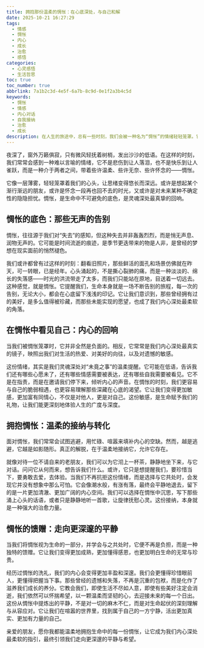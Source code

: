 ```yaml
---
title: 拥抱那份温柔的惆怅：在心底深处，与自己和解
date: 2025-10-21 16:27:29
tags:
  - 情感
  - 惆怅
  - 内心
  - 成长
  - 治愈
  - 感悟
categories:
  - 心灵感悟
  - 生活哲思
toc: true
toc_number: true
abbrlink: 7a1b2c3d-4e5f-6a7b-8c9d-0e1f2a3b4c5d
keywords:
  - 惆怅
  - 情感
  - 内心对话
  - 自我接纳
  - 治愈
  - 成长
description: 在人生的旅途中，总有一些时刻，我们会被一种名为“惆怅”的情绪轻轻笼罩。它不是深沉的悲伤，也不是激烈的痛苦，而是一种淡淡的、挥之不去的、带着些许温柔的失落。这篇文章将带你走进这份复杂而细腻的情感，探索它从何而来，又如何成为我们内心深处最真挚的回响。让我们学会温柔地拥抱它，在惆怅中看见更真实的自己，最终找到与内心和解的力量，走向更深邃的平静与希望。
---
```


夜深了，窗外万籁俱寂，只有微风轻抚着树梢，发出沙沙的低语。在这样的时刻，我们常常会感到一种难以言喻的情绪，它不是悲伤到让人落泪，也不是快乐到让人雀跃，而是一种介于两者之间，带着些许温柔、些许无奈、些许怀念的——惆怅。

它像一层薄雾，轻轻笼罩着我们的心头，让思绪变得悠长而深远。或许是想起某个渐行渐远的朋友，或许是怀念一段再也回不去的时光，又或许是对未来某种不确定性的隐隐担忧。惆怅，是生命中不可避免的底色，是灵魂深处最真挚的回响。

## 惆怅的底色：那些无声的告别

惆怅，往往源于我们对“失去”的感知，但这种失去并非轰轰烈烈，而是悄无声息、润物无声的。它可能是时间流逝的痕迹，是季节更迭带来的物是人非，是曾经的梦想在现实面前的悄然褪色。

我们或许都曾有过这样的时刻：翻看旧照片，那些鲜活的面孔和场景仿佛就在昨天，可一转眼，已是经年。心头涌起的，不是撕心裂肺的痛，而是一种淡淡的、绵长的失落感——时光的洪流带走了太多，而我们只能站在原地，目送着一切远去。这种感觉，就是惆怅。它提醒我们，生命本身就是一场不断告别的旅程，每一次的告别，无论大小，都会在心底留下浅浅的印记。它让我们意识到，那些曾经拥有过的美好，是多么值得被珍藏，而那些未能实现的愿望，也成了我们内心深处最柔软的角落。

## 在惆怅中看见自己：内心的回响

当我们被惆怅笼罩时，它并非全然是负面的。相反，它常常是我们内心深处最真实的镜子，映照出我们对生活的热爱、对美好的向往，以及对遗憾的敏感。

这份情绪，其实是我们灵魂深处对“未竟之事”的温柔提醒。它可能在低语，告诉我们还有哪些心愿未了，还有哪些情感需要被表达，还有哪些自我需要被看见。它不是在指责，而是在邀请我们停下来，倾听内心的声音。在惆怅的时刻，我们更容易与自己的脆弱相遇，也更容易理解那些深藏在心底的渴望。它让我们变得更加敏感，更加富有同情心，不仅是对他人，更是对自己。这份敏感，是生命赋予我们的礼物，让我们能更深刻地体验人生的广度与深度。

## 拥抱惆怅：温柔的接纳与转化

面对惆怅，我们常常会试图逃避，用忙碌、喧嚣来填补内心的空缺。然而，越是逃避，它越是如影随形。真正的解脱，在于温柔地接纳它，允许它存在。

就像对待一位不请自来的老朋友，我们可以为它沏上一杯茶，静静地坐下来，与它对话。问问它从何而来，想告诉我们什么。或许，它只是想提醒我们，要珍惜当下，要勇敢去爱，去体验。当我们不再抗拒这份情绪，而是选择与它共处时，会发现它并没有想象中那么可怕。它会像潮水般，有涨有落，最终会平静地退去，留下的是一片更加清澈、更加广阔的内心空间。我们可以选择在惆怅中沉思，写下那些涌上心头的话语，或者只是静静地听一首歌，让旋律抚慰心灵。这份接纳，本身就是一种强大的治愈力量。

## 惆怅的馈赠：走向更深邃的平静

当我们将惆怅视为生命的一部分，并学会与之共处时，它便不再是负担，而是一种独特的馈赠。它让我们变得更加成熟，更加懂得感恩，也更加明白生命的无常与珍贵。

经历过惆怅的洗礼，我们的内心会变得更加丰盈和深邃。我们会更懂得珍惜眼前人，更懂得把握当下事。那些曾经的遗憾和失落，不再是沉重的包袱，而是化作了滋养我们成长的养分。它教会我们，即使生活不尽如人意，即使有些美好注定会消逝，我们依然可以怀揣希望，以一颗温柔而坚韧的心，去迎接未来的每一个日出。这份从惆怅中提炼出的平静，不是对一切的麻木不仁，而是对生命起伏的深刻理解与从容应对。它让我们在喧嚣的世界里，找到属于自己的一方宁静，活出更加真实、更加有力量的自己。

亲爱的朋友，愿你我都能温柔地拥抱生命中的每一份惆怅，让它成为我们内心深处最柔软的指引，最终引领我们走向更深邃的平静与希望。